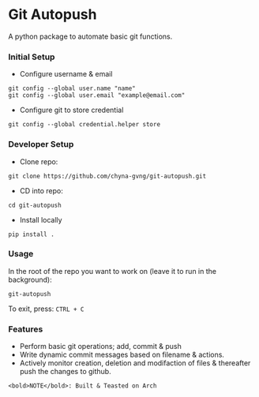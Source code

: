 # Git Autopush
A python package to automate basic git functions.

### Initial Setup
- Configure username & email
````
git config --global user.name "name"
git config --global user.email "example@email.com"
````

- Configure git to store credential
````
git config --global credential.helper store
````

### Developer Setup
- Clone repo:
````
git clone https://github.com/chyna-gvng/git-autopush.git
````

- CD into repo:
````
cd git-autopush
````

- Install locally
````
pip install .
````

### Usage
In the root of the repo you want to work on (leave it to run in the background):
````
git-autopush
````
To exit, press: `CTRL + C`

### Features
- Perform basic git operations; add, commit & push
- Write dynamic commit messages based on filename & actions.
- Actively monitor creation, deletion and modifaction of files & thereafter push the changes to github.

```` <bold>NOTE</bold>: Built & Teasted on Arch ````